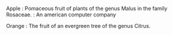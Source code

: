 Apple
:   Pomaceous fruit of plants of the genus Malus in 
    the family Rosaceae.
:   An american computer company

Orange
:   The fruit of an evergreen tree of the genus Citrus.